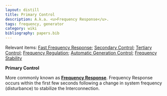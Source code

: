 ```yaml
---
layout: distill
title: Primary Control
description: A.k.a. <u>Frequency Response</u>.
tags: frequency, generator
category: wiki
bibliography: papers.bib
---
```


Relevant items: [Fast Frequency Response](/wiki/fast-frequency-response); [Secondary Control](/wiki/secondary-control); [Tertiary Control](/wiki/tertiary-control); [Frequency Regulation](/wiki/frequency-regulation); [Automatic Generation Control](/wiki/automatic-generation-control); [Frequency Stability](/wiki/frequency-stability)

**Primary Control** <d-cite key="nerc2021balancing"></d-cite>

More commonly known as [**Frequency Response**](/wiki/frequnecy-response/).
Frequency Response occurs within the first few seconds following a change in system frequency (disturbance) to stabilize the Interconnection.
